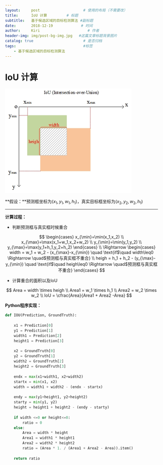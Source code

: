 ```yaml
---
layout:     post                    # 使用的布局（不需要改）
title:      IoU 计算         # 标题
subtitle:   基于候选区域的目标检测算法 #副标题
date:       2018-12-19             # 时间
author:     Kiri                      # 作者
header-img: img/post-bg-img.jpg   #这篇文章标题背景图片
catalog: true                       # 是否归档
tags:                               #标签
    - 基于候选区域的目标检测算法
---
```


# IoU 计算

![pic1](https://github.com/caiwendi/caiwendi.github.io/raw/master/img/IOU.jpg)

**假设：**预测框坐标为$(x_1,y_1,w_1,h_1)$，真实目标框坐标为$(x_2,y_2,w_2,h_1)$

---

**计算过程：**

- 判断预测框与真实框时候重合

$$
\begin{cases}
x_{\min}=\min(x_1,x_2) \\
x_{\max}=\max(x_1+w_1,x_2+w_2) \\
y_{\min}=\min(y_1,y_2) \\
y_{\max}=\max(y_1+h_1,y_2+h_2)
\end{cases} \\ \Rightarrow
\begin{cases}
width = w_1 + w_2 - (x_{\max}-x_{\min}) \quad \text{if$\quad width\leq0 \Rightarrow \quad$预测框与真实框不重合} \\
heigh = h_1 + h_2 - (y_{\max}-y_{\min}) \quad \text{if$\quad heigh\leq0 \Rightarrow \quad$预测框与真实框不重合}
\end{cases}
$$

- 计算重合的面积以及IoU

$$
Area = width \times heigh \\
Area1 = w_1 \times h_1 \\
Area2 = w_2 \times w_2 \\
IoU = \cfrac{Area}{Area1 + Area2 -Area}
$$

**Python程序实现：**

```Python
def IOU(Prediction, GroundTruth):

    x1 = Prediction[0]
    y1 = Prediction[1]
    width1 = Prediction[2]
    height1 = Prediction[3]

    x2 = GroundTruth[0]
    y2 = GroundTruth[1]
    width2 = GroundTruth[2]
    height2 = GroundTruth[3]

    endx = max(x1+width1, x2+width2)
    startx = min(x1, x2)
    width = width1 + width2 - (endx - startx)

    endy = max(y1+height1, y2+height2)
    starty = min(y1, y2)
    height = height1 + height2 - (endy - starty)

    if width <=0 or height<=0:
        ratio = 0
    else:
        Area = width * height
        Area1 = width1 * height1
        Area2 = width2 * height2
        ratio = (Area * 1. / (Area1 + Area2 - Area)).item()

    return ratio
```









<html>
<head>
<title>MathJax TeX Test Page</title>
<script type="text/x-mathjax-config">
  MathJax.Hub.Config({tex2jax: {inlineMath: [['$','$'], ['\\(','\\)']]}});
</script>
<script type="text/javascript" async src="https://cdn.mathjax.org/mathjax/latest/MathJax.js?config=TeX-AMS_CHTML">
</script>
</head>
<body>
